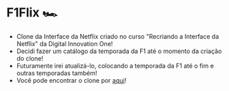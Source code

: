 # F1Flix :racing_car:

* Clone da Interface da Netflix criado no curso "Recriando a Interface da Netflix" da Digital Innovation One!
* Decidi fazer um catálogo da temporada da F1 até o momento da criação do clone!
* Futuramente irei atualizá-lo, colocando a temporada da F1 até o fim e outras temporadas também!
* Você pode encontrar o clone por <a href="https://doglasrocha.github.io/f1_flix/">aqui</a>!